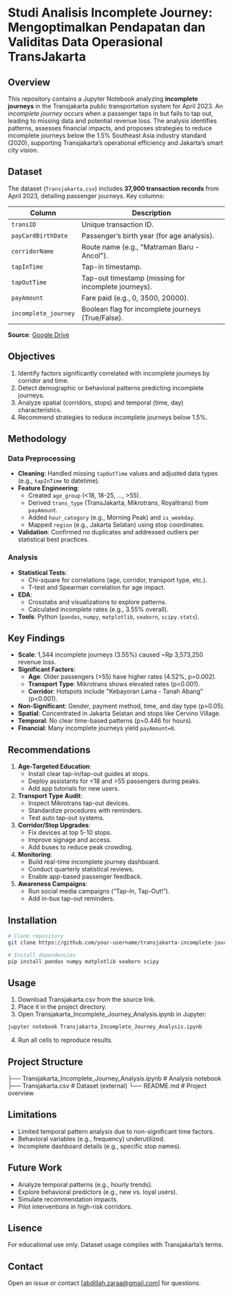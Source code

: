 # Studi Analisis Incomplete Journey: Mengoptimalkan Pendapatan dan Validitas Data Operasional TransJakarta

## Overview
This repository contains a Jupyter Notebook analyzing **incomplete journeys** in the Transjakarta public transportation system for April 2023. An *incomplete journey* occurs when a passenger taps in but fails to tap out, leading to missing data and potential revenue loss. The analysis identifies patterns, assesses financial impacts, and proposes strategies to reduce incomplete journeys below the 1.5% Southeast Asia industry standard (2020), supporting Transjakarta’s operational efficiency and Jakarta’s smart city vision.

## Dataset
The dataset (`Transjakarta.csv`) includes **37,900 transaction records** from April 2023, detailing passenger journeys. Key columns:

| Column             | Description                                                  |
|--------------------|--------------------------------------------------------------|
| `transID`          | Unique transaction ID.                                       |
| `payCardBirthDate` | Passenger’s birth year (for age analysis).                   |
| `corridorName`     | Route name (e.g., "Matraman Baru - Ancol").                  |
| `tapInTime`        | Tap-in timestamp.                                           |
| `tapOutTime`       | Tap-out timestamp (missing for incomplete journeys).         |
| `payAmount`        | Fare paid (e.g., 0, 3500, 20000).                           |
| `incomplete_journey`| Boolean flag for incomplete journeys (True/False).          |

**Source**: [Google Drive](https://drive.google.com/drive/folders/1p7f4a2tUP1Ek159BUVA2bFkdQUklOe7h?usp=share_link)

## Objectives
1. Identify factors significantly correlated with incomplete journeys by corridor and time.
2. Detect demographic or behavioral patterns predicting incomplete journeys.
3. Analyze spatial (corridors, stops) and temporal (time, day) characteristics.
4. Recommend strategies to reduce incomplete journeys below 1.5%.

## Methodology
### Data Preprocessing
- **Cleaning**: Handled missing `tapOutTime` values and adjusted data types (e.g., `tapInTime` to datetime).
- **Feature Engineering**:
  - Created `age_group` (<18, 18-25, ..., >55).
  - Derived `trans_type` (TransJakarta, Mikrotrans, Royaltrans) from `payAmount`.
  - Added `hour_category` (e.g., Morning Peak) and `is_weekday`.
  - Mapped `region` (e.g., Jakarta Selatan) using stop coordinates.
- **Validation**: Confirmed no duplicates and addressed outliers per statistical best practices.

### Analysis
- **Statistical Tests**:
  - Chi-square for correlations (age, corridor, transport type, etc.).
  - T-test and Spearman correlation for age impact.
- **EDA**:
  - Crosstabs and visualizations to explore patterns.
  - Calculated incomplete rates (e.g., 3.55% overall).
- **Tools**: Python (`pandas`, `numpy`, `matplotlib`, `seaborn`, `scipy.stats`).

## Key Findings
- **Scale**: 1,344 incomplete journeys (3.55%) caused ~Rp 3,573,250 revenue loss.
- **Significant Factors**:
  - **Age**: Older passengers (>55) have higher rates (4.52%, p=0.002).
  - **Transport Type**: Mikrotrans shows elevated rates (p<0.001).
  - **Corridor**: Hotspots include "Kebayoran Lama - Tanah Abang" (p<0.001).
- **Non-Significant**: Gender, payment method, time, and day type (p>0.05).
- **Spatial**: Concentrated in Jakarta Selatan and stops like Cervino Village.
- **Temporal**: No clear time-based patterns (p=0.446 for hours).
- **Financial**: Many incomplete journeys yield `payAmount=0`.

## Recommendations
1. **Age-Targeted Education**:
   - Install clear tap-in/tap-out guides at stops.
   - Deploy assistants for <18 and >55 passengers during peaks.
   - Add app tutorials for new users.
2. **Transport Type Audit**:
   - Inspect Mikrotrans tap-out devices.
   - Standardize procedures with reminders.
   - Test auto tap-out systems.
3. **Corridor/Stop Upgrades**:
   - Fix devices at top 5-10 stops.
   - Improve signage and access.
   - Add buses to reduce peak crowding.
4. **Monitoring**:
   - Build real-time incomplete journey dashboard.
   - Conduct quarterly statistical reviews.
   - Enable app-based passenger feedback.
5. **Awareness Campaigns**:
   - Run social media campaigns (“Tap-In, Tap-Out!”).
   - Add in-bus tap-out reminders.

## Installation
```bash
# Clone repository
git clone https://github.com/your-username/transjakarta-incomplete-journey.git

# Install dependencies
pip install pandas numpy matplotlib seaborn scipy
```

## Usage
1. Download Transjakarta.csv from the source link.
2. Place it in the project directory.
3. Open Transjakarta_Incomplete_Journey_Analysis.ipynb in Jupyter:
```bash
jupyter notebook Transjakarta_Incomplete_Journey_Analysis.ipynb
```
4. Run all cells to reproduce results.

## Project Structure
├── Transjakarta_Incomplete_Journey_Analysis.ipynb  # Analysis notebook
├── Transjakarta.csv                               # Dataset (external)
└── README.md                                      # Project overview

## Limitations
- Limited temporal pattern analysis due to non-significant time factors.
- Behavioral variables (e.g., frequency) underutilized.
- Incomplete dashboard details (e.g., specific stop names).

## Future Work
- Analyze temporal patterns (e.g., hourly trends).
- Explore behavioral predictors (e.g., new vs. loyal users).
- Simulate recommendation impacts.
- Pilot interventions in high-risk corridors.

## Lisence
For educational use only. Dataset usage complies with Transjakarta’s terms.

## Contact
Open an issue or contact [abdillah.zaraa@gmail.com] for questions.

